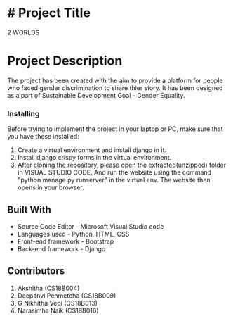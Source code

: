 # # Project Title

2 WORLDS

# Project Description

The project has been created with the aim to provide a platform for people who faced gender discrimination to share thier story. It has been designed as a part of Sustainable Development Goal - Gender Equality.

### Installing

Before trying to implement the project in your laptop or PC, make sure that you have these installed:
1. Create a virtual environment and install django in it.
2. Install django crispy forms in the virtual environment. 
3. After cloning the repository, please open the extracted(unzipped) folder in VISUAL STUDIO CODE. And run the website using the command "python manage.py runserver" in the virtual env. The website then opens in your browser.

## Built With

* Source Code Editor - Microsoft Visual Studio code
* Languages used - Python, HTML, CSS
* Front-end framework - Bootstrap
* Back-end framework - Django

## Contributors

1. Akshitha (CS18B004)
2. Deepanvi Penmetcha (CS18B009)
3. G Nikhitha Vedi (CS18B013)
4. Narasimha Naik (CS18B016)

